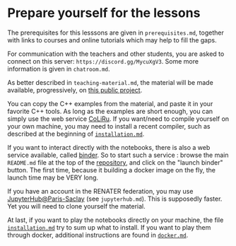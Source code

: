 
# Prepare yourself for the lessons

The prerequisites for this lesssons are given in `prerequisites.md`, together with links to courses and online tutorials which may help to fill the gaps.

For communication with the teachers and other students, you are asked to connect on this server: `https://discord.gg/MycuXgV3`. Some more information is given in `chatroom.md`.

As better described in `teaching-material.md`, the material will be made available, progressively, on [this public project](https://github.com/chavid/ModernScientificCpp.git).

You can copy the C++ examples from the material, and paste it in your favorite C++ tools. As long as the examples are short enough, you can simply use the web service [CoLiRu](http://coliru.stacked-crooked.com/). If you want/need to compile yourself on your own machine, you may need to install a recent compiler, such as described at the beginning of [`installation.md`](installation.md).

If you want to interact directly with the notebooks, there is also a web service available, called [binder](https://mybinder.org/). So to start such a service : browse the main `README.md` file at the top of the [repository](https://github.com/chavid/ModernScientificCpp.git), and click on the "launch binder" button. The first time, because it building a docker image on the fly, the launch time may be VERY long.

If you have an account in the RENATER federation, you may use [JupyterHub@Paris-Saclay](`https://jupyterhub.ijclab.in2p3.fr/`) (see `jupyterhub.md`). This is supposedly faster. Yet you will need to clone yourself the material.

At last, if you want to play the notebooks directly on your machine, the file [`installation.md`](installation.md) try to sum up what to install. If you want to play them through docker, additional instructions are found in [`docker.md`](docker.md).

